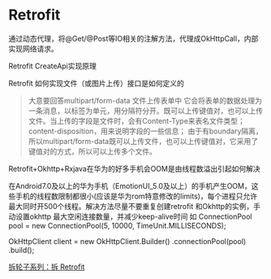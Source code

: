 # Retrofit

通过动态代理，将@Get/@Post等IO相关的注解方法，代理成OkHttpCall，内部实现网络请求。

Retrofit CreateApi实现原理

Retrofit 如何实现文件（或图片上传）接口是如何定义的
>大意要回答multipart/form-data 文件上传表单中
它会将表单的数据处理为一条消息，以标签为单元，用分隔符分开。既可以上传键值对，也可以上传文件。当上传的字段是文件时，会有Content-Type来表名文件类型；content-disposition，用来说明字段的一些信息；
由于有boundary隔离，所以multipart/form-data既可以上传文件，也可以上传键值对，它采用了键值对的方式，所以可以上传多个文件。


Retrofit+Okhttp+Rxjava在华为的好多手机会OOM是由线程数溢出引起如何解决

在Android7.0及以上的华为手机（EmotionUI_5.0及以上）的手机产生OOM，这些手机的线程数限制都很小(应该是华为rom特意修改的limits)，每个进程只允许最大同时开500个线程。解决方法尽量不要重复创建retrofit 和Okhttp的实例，手动设置okhttp 最大空闲连接数量，并减少keep-alive时间
如
ConnectionPool pool = new ConnectionPool(5, 10000, TimeUnit.MILLISECONDS);

OkHttpClient client = new OkHttpClient.Builder()
.connectionPool(pool)
.build();


[拆轮子系列：拆 Retrofit](https://blog.piasy.com/2016/06/25/Understand-Retrofit/index.html)